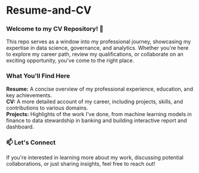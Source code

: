 # Resume-and-CV
### Welcome to my CV Repository! 🌟
This repo serves as a window into my professional journey, showcasing my expertise in data science, governance, and analytics. Whether you're here to explore my career path, review my qualifications, or collaborate on an exciting opportunity, you've come to the right place.

### What You'll Find Here
**Resume:** A concise overview of my professional experience, education, and key achievements.<br>
**CV:** A more detailed account of my career, including projects, skills, and contributions to various domains.<br>
**Projects:** Highlights of the work I've done, from machine learning models in finance to data stewardship in banking and building interactive report and dashboard.<br>


### 📫 Let's Connect
If you're interested in learning more about my work, discussing potential collaborations, or just sharing insights, feel free to reach out!

